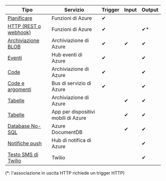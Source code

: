| Tipo | Servizio | Trigger | Input | Output |  
| --- | --- | --- | --- | --- |  
| [Pianificare](../articles/azure-functions/functions-bindings-timer.md)  |Funzioni di Azure |✔ | | |  
| [HTTP (REST o webhook)](../articles/azure-functions/functions-bindings-http-webhook.md) |Funzioni di Azure |✔ | |✔\* |  
| [Archiviazione BLOB](../articles/azure-functions/functions-bindings-storage-blob.md) |Archiviazione di Azure |✔ |✔ |✔ |  
| [Eventi](../articles/azure-functions/functions-bindings-event-hubs.md) |Hub eventi di Azure |✔ | |✔ |  
| [Code](../articles/azure-functions/functions-bindings-storage-queue.md) |Archiviazione di Azure |✔ | |✔ |  
| [Code e argomenti](../articles/azure-functions/functions-bindings-service-bus.md) |Bus di servizio di Azure |✔ | |✔ |  
| [Tabelle](../articles/azure-functions/functions-bindings-storage-table.md) |Archiviazione di Azure | |✔ |✔ |  
| [Tabelle](../articles/azure-functions/functions-bindings-mobile-apps.md) |App per dispositivi mobili di Azure | |✔ |✔ |  
| [Database No-SQL](../articles/azure-functions/functions-bindings-documentdb.md) | Azure DocumentDB | |✔ |✔ |  
| [Notifiche push](../articles/azure-functions/functions-bindings-notification-hubs.md) |Hub di notifica di Azure | | |✔ |  
| [Testo SMS di Twilio](../articles/azure-functions/functions-bindings-twilio.md) |Twilio | | |✔ |

(\*: l'associazione in uscita HTTP richiede un trigger HTTP)



<!--HONumber=Dec16_HO3-->


